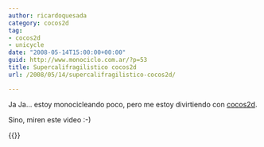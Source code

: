 ```yaml
---
author: ricardoquesada
category: cocos2d
tag:
- cocos2d
- unicycle
date: "2008-05-14T15:00:00+00:00"
guid: http://www.monociclo.com.ar/?p=53
title: Supercalifragilistico cocos2d
url: /2008/05/14/supercalifragilistico-cocos2d/

---
```


Ja Ja... estoy monocicleando poco, pero me estoy divirtiendo
con [cocos2d](http://cocos2d.org/).

Sino, miren este video :-)

{{<youtube qIqzGgfzTsw >}}
